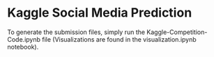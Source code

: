 # Kaggle Social Media Prediction

To generate the submission files, simply run the Kaggle-Competition-Code.ipynb file
(Visualizations are found in the visualization.ipynb notebook). 